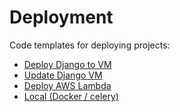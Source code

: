# Deployment

Code templates for deploying projects:

- [Deploy Django to VM](startup.md)
- [Update Django VM](update.md)
- [Deploy AWS Lambda](deploy_lambda.md)
- [Local (Docker / celery)](local.md)
